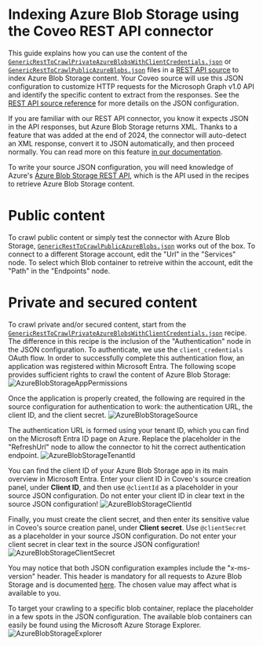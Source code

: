 # Indexing Azure Blob Storage using the Coveo REST API connector

This guide explains how you can use the content of the [`GenericRestToCrawlPrivateAzureBlobsWithClientCredentials.json`](GenericRestToCrawlPrivateAzureBlobsWithClientCredentials.json) or [`GenericRestToCrawlPublicAzureBlobs.json`](GenericRestToCrawlPublicAzureBlobs.json) files in a [REST API source](https://docs.coveo.com/en/1896/) to index Azure Blob Storage content. Your Coveo source will use this JSON configuration to customize HTTP requests for the Microsoph Graph v1.0 API and identify the specific content to extract from the responses. See the [REST API source reference](https://docs.coveo.com/en/1525/index-content/rest-api-source-reference) for more details on the JSON configuration. 

If you are familiar with our REST API connector, you know it expects JSON in the API responses, but Azure Blob Storage returns XML. Thanks to a feature that was added at the end of 2024, the connector will auto-detect an XML response, convert it to JSON automatically, and then proceed normally. You can read more on this feature [in our documentation](https://docs.coveo.com/en/3131/index-content/rest-api-source-concepts#json-path).

To write your source JSON configuration, you will need knowledge of Azure's [Azure Blob Storage REST API](https://learn.microsoft.com/en-us/rest/api/storageservices/blob-service-rest-api), which is the API used in the recipes to retrieve Azure Blob Storage content.

# Public content
To crawl public content or simply test the connector with Azure Blob Storage, [`GenericRestToCrawlPublicAzureBlobs.json`](GenericRestToCrawlPublicAzureBlobs.json) works out of the box. To connect to a different Storage account, edit the "Url" in the "Services" node. To select which Blob container to retreive within the account, edit the "Path" in the "Endpoints" node.

# Private and secured content
To crawl private and/or secured content, start from the [`GenericRestToCrawlPrivateAzureBlobsWithClientCredentials.json`](GenericRestToCrawlPrivateAzureBlobsWithClientCredentials.json) recipe. The difference in this recipe is the inclusion of the "Authentication" node in the JSON configuration. To authenticate, we use the `client_credentials` OAuth flow. In order to successfully complete this authentication flow, an application was registered within Microsoft Entra. The following scope provides sufficient rights to crawl the content of Azure Blob Storage:
![AzureBlobStorageAppPermissions](https://github.com/user-attachments/assets/ca6bbfc2-fc77-4c62-bb76-b6f8ab3e9cbb)

Once the application is properly created, the following are required in the source configuration for authentication to work: the authentication URL, the client ID, and the client secret.
![AzureBlobStorageSource](https://github.com/user-attachments/assets/21f574f5-9031-437c-a518-61e8911d59d5)

The authentication URL is formed using your tenant ID, which you can find on the Microsoft Entra ID page on Azure. Replace the placeholder in the "RefreshUrl" node to allow the connector to hit the correct authentication endpoint.
![AzureBlobStorageTenantId](https://github.com/user-attachments/assets/146b0e46-abff-4808-a06a-0084d82c2548)

You can find the client ID of your Azure Blob Storage app in its main overview in Microsoft Entra. Enter your client ID in Coveo's source creation panel, under **Client ID**, and then use `@clientId` as a placeholder in your source JSON configuration. Do not enter your client ID in clear text in the source JSON configuration!
![AzureBlobStorageClientId](https://github.com/user-attachments/assets/509f0cdd-f4fe-4aed-958c-add65f19214b)

Finally, you must create the client secret, and then enter its sensitive value in Coveo's source creation panel, under **Client secret**. Use `@clientSecret` as a placeholder in your source JSON configuration. Do not enter your client secret in clear text in the source JSON configuration!
![AzureBlobStorageClientSecret](https://github.com/user-attachments/assets/080cd460-f19d-4031-b76e-2b979465c62e)

You may notice that both JSON configuration examples include the "x-ms-version" header. This header is mandatory for all requests to Azure Blob Storage and is documented [here](https://learn.microsoft.com/en-us/rest/api/storageservices/versioning-for-the-azure-storage-services). The chosen value may affect what is available to you.

To target your crawling to a specific blob container, replace the placeholder in a few spots in the JSON configuration. The available blob containers can easily be found using the Microsoft Azure Storage Explorer.
![AzureBlobStorageExplorer](https://github.com/user-attachments/assets/67ddb211-40e2-4ce1-93ed-02969c354375)

